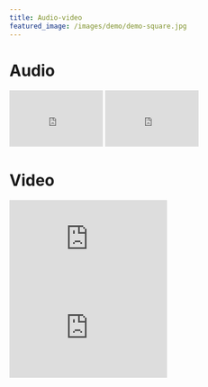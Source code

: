 ```yaml
---
title: Audio-video
featured_image: /images/demo/demo-square.jpg
---
```

# Audio
<iframe width="33%" height="100" scrolling="no" frameborder="no" allow="autoplay" src="https://w.soundcloud.com/player/?url=https%3A//api.soundcloud.com/tracks/526317087&color=%23ff5500&auto_play=false&hide_related=false&show_comments=true&show_user=true&show_reposts=false&show_teaser=true&visual=true"></iframe>
<iframe width="33%" height="100" scrolling="no" frameborder="no" allow="autoplay" src="https://w.soundcloud.com/player/?url=https%3A//api.soundcloud.com/tracks/526316460&color=%23ff5500&auto_play=false&hide_related=false&show_comments=true&show_user=true&show_reposts=false&show_teaser=true&visual=true"></iframe>

# Video

<iframe width="280" height="157.5" src="https://www.youtube.com/embed/vTfMbEute9k" frameborder="0" webkitallowfullscreen mozallowfullscreen allow="accelerometer; autoplay; encrypted-media; gyroscope; picture-in-picture" allowfullscreen></iframe>
<iframe width="280" height="157.5" src="https://www.youtube.com/embed/znx04ORK2_s" frameborder="0" allow="accelerometer; autoplay; encrypted-media; gyroscope; picture-in-picture" allowfullscreen></iframe>